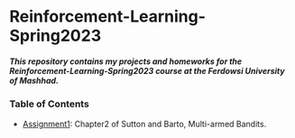 # Reinforcement-Learning-Spring2023

##### This repository contains my projects and homeworks for the Reinforcement-Learning-Spring2023 course at the Ferdowsi University of Mashhad.

### Table of Contents
- [Assignment1](https://github.com/Arya-Ebrahimi/Reinforcement-Learning-Spring2023/tree/main/Assignment1 "Assignment1"): Chapter2 of Sutton and Barto, Multi-armed Bandits.
